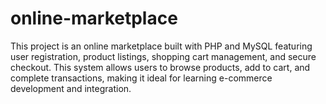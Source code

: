 # online-marketplace
This project is an online marketplace built with PHP and MySQL featuring user registration, product listings, shopping cart management, and secure checkout. This system allows users to browse products, add to cart, and complete transactions, making it ideal for learning e-commerce development and integration.
